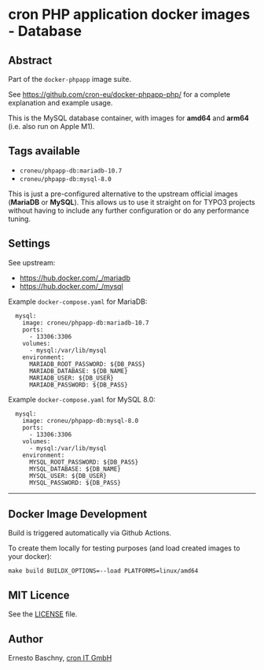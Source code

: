 # cron PHP application docker images - Database

## Abstract

Part of the `docker-phpapp` image suite.

See https://github.com/cron-eu/docker-phpapp-php/ for a complete explanation and
example usage.

This is the MySQL database container, with images for **amd64** and **arm64**
(i.e. also run on Apple M1).

## Tags available

* `croneu/phpapp-db:mariadb-10.7`
* `croneu/phpapp-db:mysql-8.0`

This is just a pre-configured alternative to the upstream official images (**MariaDB** or **MySQL**).
This  allows us to use it straight on for TYPO3 projects without having to include any further
configuration or do any performance tuning.

## Settings

See upstream:
* https://hub.docker.com/_/mariadb
* https://hub.docker.com/_/mysql

Example `docker-compose.yaml` for MariaDB:

```
  mysql:
    image: croneu/phpapp-db:mariadb-10.7
    ports:
      - 13306:3306
    volumes:
      - mysql:/var/lib/mysql
    environment:
      MARIADB_ROOT_PASSWORD: ${DB_PASS}
      MARIADB_DATABASE: ${DB_NAME}
      MARIADB_USER: ${DB_USER}
      MARIADB_PASSWORD: ${DB_PASS}
```

Example `docker-compose.yaml` for MySQL 8.0:

```
  mysql:
    image: croneu/phpapp-db:mysql-8.0
    ports:
      - 13306:3306
    volumes:
      - mysql:/var/lib/mysql
    environment:
      MYSQL_ROOT_PASSWORD: ${DB_PASS}
      MYSQL_DATABASE: ${DB_NAME}
      MYSQL_USER: ${DB_USER}
      MYSQL_PASSWORD: ${DB_PASS}
```

----

## Docker Image Development

Build is triggered automatically via Github Actions.

To create them locally for testing purposes (and load created images to your docker):

```
make build BUILDX_OPTIONS=--load PLATFORMS=linux/amd64
```

## MIT Licence

See the [LICENSE](LICENSE) file.

## Author

Ernesto Baschny, [cron IT GmbH](https://www.cron.eu)